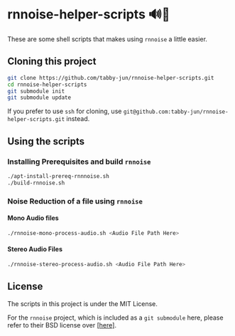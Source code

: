 # rnnoise-helper-scripts 🔊🌊

These are some shell scripts that makes using `rnnoise` a little easier.

## Cloning this project

```sh
git clone https://github.com/tabby-jun/rnnoise-helper-scripts.git
cd rnnoise-helper-scripts
git submodule init
git submodule update
```

If you prefer to use `ssh` for cloning, use `git@github.com:tabby-jun/rnnoise-helper-scripts.git` instead.

## Using the scripts

### Installing Prerequisites and build `rnnoise`

```sh
./apt-install-prereq-rnnnoise.sh
./build-rnnoise.sh
```

### Noise Reduction of a file using `rnnoise`

#### Mono Audio files

```sh
./rnnoise-mono-process-audio.sh <Audio File Path Here>
```

#### Stereo Audio Files

```sh
./rnnoise-stereo-process-audio.sh <Audio File Path Here>
```

## License

The scripts in this project is under the MIT License.

For the `rnnoise` project, which is included as a `git submodule` here, please refer to their BSD license over [[here]](https://github.com/xiph/rnnoise/blob/master/COPYING).
